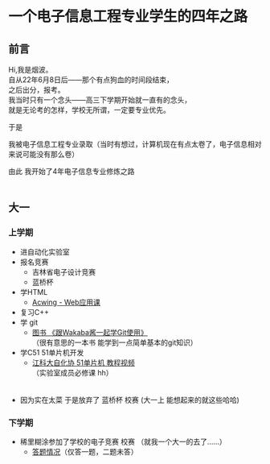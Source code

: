 # 一个电子信息工程专业学生的四年之路
## 前言
Hi,我是烟波。<br>
自从22年6月8日后——那个有点狗血的时间段结束，<br>
之后出分，报考。<br>
我当时只有一个念头——高三下学期开始就一直有的念头，<br>
就是无论考的怎样，学校无所谓，一定要专业优先。<br>

于是<br>

我被电子信息工程专业录取（当时有想过，计算机现在有点太卷了，电子信息相对来说可能没有那么卷）<br>


由此 我开始了4年电子信息专业修炼之路<br><br>

## 大一
### 上学期
- 进自动化实验室
- 报名竞赛
  - 吉林省电子设计竞赛
  - 蓝桥杯
- 学HTML
  - [Acwing - Web应用课](https://www.acwing.com/activity/content/1150/)
- 复习C++
- 学 git 
  - [图书 《跟Wakaba酱一起学Git使用》](https://book.douban.com/subject/35274988/)<br>
  （很有意思的一本书 能学到一点简单基本的git知识）
- 学C51 51单片机开发 
  - [江科大自化协 51单片机 教程视频](https://www.bilibili.com/video/BV1Mb411e7re/?spm_id_from=333.999.0.0)<br>
   （实验室成员必修课 hh）<br><br><br>
- 因为实在太菜 于是放弃了 蓝桥杯 校赛
(大一上 能想起来的就这些哈哈)

### 下学期
- 稀里糊涂参加了学校的电子竞赛 校赛
（就我一个大一的去了......）
  - [答题情况](https://github.com/yanboishere/The-four-year-journey-of-a-student-majoring-in-electronic-information-engineering/tree/master/%E5%A4%A7%E4%B8%80/%E5%90%89%E6%9E%97%E7%9C%81%E7%94%B5%E5%AD%90%E8%AE%BE%E8%AE%A1%E7%AB%9E%E8%B5%9B-%E6%A0%A1%E8%B5%9B)（仅答一题，二题未答）
